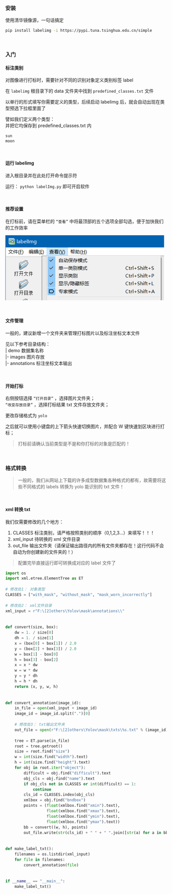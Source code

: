### 安装

使用清华镜像源，一句话搞定

```sh
pip install labelimg -i https://pypi.tuna.tsinghua.edu.cn/simple
```

<br>

### 入门

#### 标注类别

对图像进行打标时，需要针对不同的识别对象定义类别标签 label

在 `labelimg` 根目录下的 data 文件夹中找到 `predefined_classes.txt` 文件

以单行的形式填写你需要定义的类型，后续启动 labelimg 后，就会自动出现在类型预选下拉框里面了

譬如我们定义两个类型：  
并把它均保存到 predefined_classes.txt 内

```
sun
moon
```

<br>

#### 运行 labelimg

进入根目录并在此处打开命令提示符

运行： `python labelImg.py` 即可开启软件

<br>

#### 推荐设置

在打标前，请在菜单栏的 `“查看”` 中将最顶部的五个选项全部勾选，便于加快我们的工作效率

![](../img/yolo/labelimg/lb1.png)

<br>

#### 文件管理

一般的，建议新增一个文件夹来管理打标图片以及标注坐标文本文件

见以下参考目录结构：  
| demo 数据集名称  
|- images 图片存放  
|- annotations 标注坐标文本输出

<br>

#### 开始打标

右侧按钮选择 `“打开目录”` ，选择图片文件夹；  
`“改变存放目录”` ，选择打标结果 txt 文件存放文件夹；

更改存储格式为 `yolo`

之后就可以使用小键盘的上下箭头快速切换图片，并配合 W 键快速划区块进行打标；

> 打标前请确认当前类型是不是和你打标的对象是匹配的！

<br>

### 格式转换

> 一般的，我们从网站上下载的许多成型数据集各种格式的都有，故需要将这些不同格式的 labels 转换为 yolo 能识别的 txt 文件！

<br>

#### xml 转换 txt

我们仅需要修改的几个地方：

1. CLASSES 标注类别，请严格按照类别的顺序（0,1,2,3...）来填写！！！
2. xml_input 待转换的 xml 文件目录
3. out_file 输出文件夹（请保证输出路径内的所有文件夹都存在！这行代码不会自动为你创建新的文件夹的！）

> 配置完毕直接运行即可转换成对应的 label 文件了

```py
import os
import xml.etree.ElementTree as ET

# 修改处1： 对象类型
CLASSES = ["with_mask", "without_mask", "mask_worn_incorrectly"]

# 修改处2： xml文件目录
xml_input = r"F:\[2]others\Yolov\mask\annotations\\"


def convert(size, box):
    dw = 1. / size[0]
    dh = 1. / size[1]
    x = (box[0] + box[1]) / 2.0
    y = (box[2] + box[3]) / 2.0
    w = box[1] - box[0]
    h = box[3] - box[2]
    x = x * dw
    w = w * dw
    y = y * dh
    h = h * dh
    return (x, y, w, h)


def convert_annotation(image_id):
    in_file = open(xml_input + image_id)
    image_id = image_id.split(".")[0]

    # 修改处3： txt输出文件夹
    out_file = open(r"F:\[2]others\Yolov\mask\txts\%s.txt" % (image_id), "w")

    tree = ET.parse(in_file)
    root = tree.getroot()
    size = root.find("size")
    w = int(size.find("width").text)
    h = int(size.find("height").text)
    for obj in root.iter("object"):
        difficult = obj.find("difficult").text
        obj_cls = obj.find("name").text
        if obj_cls not in CLASSES or int(difficult) == 1:
            continue
        cls_id = CLASSES.index(obj_cls)
        xmlbox = obj.find("bndbox")
        points = (float(xmlbox.find("xmin").text),
                  float(xmlbox.find("xmax").text),
                  float(xmlbox.find("ymin").text),
                  float(xmlbox.find("ymax").text))
        bb = convert((w, h), points)
        out_file.write(str(cls_id) + " " + " ".join([str(a) for a in bb]) + "\n")


def make_label_txt():
    filenames = os.listdir(xml_input)
    for file in filenames:
        convert_annotation(file)


if __name__ == "__main__":
    make_label_txt()
```

<br>
